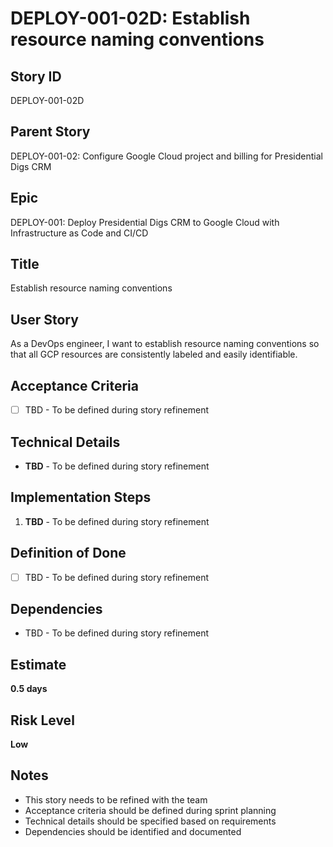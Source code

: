 # DEPLOY-001-02D: Establish resource naming conventions

## Story ID
DEPLOY-001-02D

## Parent Story
DEPLOY-001-02: Configure Google Cloud project and billing for Presidential Digs CRM

## Epic
DEPLOY-001: Deploy Presidential Digs CRM to Google Cloud with Infrastructure as Code and CI/CD

## Title
Establish resource naming conventions

## User Story
As a DevOps engineer, I want to establish resource naming conventions so that all GCP resources are consistently labeled and easily identifiable.

## Acceptance Criteria
- [ ] TBD - To be defined during story refinement

## Technical Details
- **TBD** - To be defined during story refinement

## Implementation Steps
1. **TBD** - To be defined during story refinement

## Definition of Done
- [ ] TBD - To be defined during story refinement

## Dependencies
- TBD - To be defined during story refinement

## Estimate
**0.5 days**

## Risk Level
**Low**

## Notes
- This story needs to be refined with the team
- Acceptance criteria should be defined during sprint planning
- Technical details should be specified based on requirements
- Dependencies should be identified and documented
